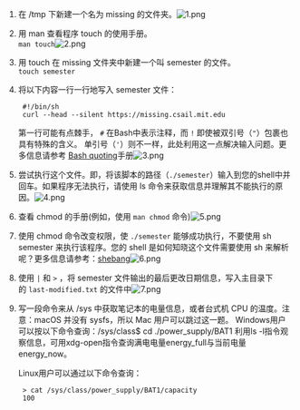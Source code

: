 1.  在 /tmp 下新建一个名为 missing 的文件夹。![1.png](https://missing-semester-cn.github.io/missing-notes-and-solutions/2020/solutions/images/1/1.png)
2.  用 man 查看程序 touch 的使用手册。  
    `man touch`![2.png](https://missing-semester-cn.github.io/missing-notes-and-solutions/2020/solutions/images/1/2.png)
3.  用 touch 在 missing 文件夹中新建一个叫 semester 的文件。  
    `touch semester`
4.  将以下内容一行一行地写入 semester 文件：
    
    ```
     #!/bin/sh
     curl --head --silent https://missing.csail.mit.edu
    ```
    
    第一行可能有点棘手， `#` 在Bash中表示注释，而 `!` 即使被双引号（`"`）包裹也具有特殊的含义。 单引号（`'`）则不一样，此处利用这一点解决输入问题。更多信息请参考 [Bash quoting](https://www.gnu.org/software/bash/manual/html_node/Quoting.html)手册![3.png](https://missing-semester-cn.github.io/missing-notes-and-solutions/2020/solutions/images/1/3.png)
    
5.  尝试执行这个文件。即，将该脚本的路径（`./semester`）输入到您的shell中并回车。如果程序无法执行，请使用 ls 命令来获取信息并理解其不能执行的原因。![4.png](https://missing-semester-cn.github.io/missing-notes-and-solutions/2020/solutions/images/1/4.png)
6.  查看 chmod 的手册(例如，使用 `man chmod` 命令)![5.png](https://missing-semester-cn.github.io/missing-notes-and-solutions/2020/solutions/images/1/5.png)
7.  使用 chmod 命令改变权限，使 `./semester` 能够成功执行，不要使用 sh semester 来执行该程序。您的 shell 是如何知晓这个文件需要使用 sh 来解析呢？更多信息请参考：[shebang](https://en.wikipedia.org/wiki/Shebang_(Unix))![6.png](https://missing-semester-cn.github.io/missing-notes-and-solutions/2020/solutions/images/1/6.png)
8.  使用 `|` 和 `>` ，将 semester 文件输出的最后更改日期信息，写入主目录下的 `last-modified.txt` 的文件中![7.png](https://missing-semester-cn.github.io/missing-notes-and-solutions/2020/solutions/images/1/7.png)
9.  写一段命令来从 /sys 中获取笔记本的电量信息，或者台式机 CPU 的温度。注意：macOS 并没有 sysfs，所以 Mac 用户可以跳过这一题。 Windows用户可以按以下命令查询：/sys/class$ cd ./power_supply/BAT1 利用ls -l指令观察信息，可用xdg-open指令查询满电电量energy_full与当前电量energy_now。
    
    Linux用户可以通过以下命令查询：
    
    ```
     > cat /sys/class/power_supply/BAT1/capacity
     100
    ```